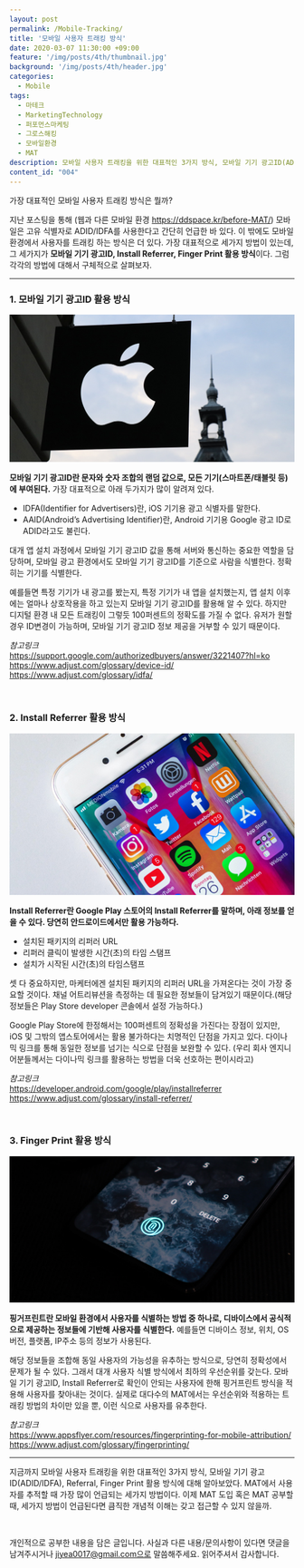 ```yaml
---
layout: post
permalink: /Mobile-Tracking/
title: '모바일 사용자 트래킹 방식'
date: 2020-03-07 11:30:00 +09:00
feature: '/img/posts/4th/thumbnail.jpg'
background: '/img/posts/4th/header.jpg'
categories:
  - Mobile
tags:
  - 마테크
  - MarketingTechnology
  - 퍼포먼스마케팅
  - 그로스해킹
  - 모바일환경
  - MAT
description: 모바일 사용자 트래킹을 위한 대표적인 3가지 방식, 모바일 기기 광고ID(ADID/IDFA), Referral, Finger Print 활용 방식에 대해 자세히 알아보자.
content_id: "004"
---
```


가장 대표적인 모바일 사용자 트래킹 방식은 뭘까?

지난 포스팅을 통해 (웹과 다른 모바일 환경 <https://ddspace.kr/before-MAT/>) 모바일은 고유 식별자로 ADID/IDFA를 사용한다고 간단히 언급한 바 있다. 이 밖에도 모바일 환경에서 사용자를 트래킹 하는 방식은 더 있다. 가장 대표적으로 세가지 방법이 있는데, 그 세가지가 **모바일 기기 광고ID, Install Referrer, Finger Print 활용 방식**이다. 그럼 각각의 방법에 대해서 구체적으로 살펴보자.

---

### 1. 모바일 기기 광고ID 활용 방식

![애플로고 이미지](/img/posts/4th/apple.jpg)

**모바일 기기 광고ID란 문자와 숫자 조합의 랜덤 값으로, 모든 기기(스마트폰/태블릿 등)에 부여된다.** 가장 대표적으로 아래 두가지가 많이 알려져 있다.

- IDFA(Identifier for Advertisers)란, iOS 기기용 광고 식별자를 말한다.
- AAID(Android’s Advertising Identifier)란, Android 기기용 Google 광고 ID로 ADID라고도 불린다.

대개 앱 설치 과정에서 모바일 기기 광고ID 값을 통해 서버와 통신하는 중요한 역할을 담당하며, 모바일 광고 환경에서도 모바일 기기 광고ID를 기준으로 사람을 식별한다. 정확히는 기기를 식별한다.

예를들면 특정 기기가 내 광고를 봤는지, 특정 기기가 내 앱을 설치했는지, 앱 설치 이후에는 얼마나 상호작용을 하고 있는지 모바일 기기 광고ID를 활용해 알 수 있다. 하지만 디지털 환경 내 모든 트래킹이 그렇듯 100퍼센트의 정확도를 가질 수 없다. 유저가 원할 경우 ID변경이 가능하며, 모바일 기기 광고ID 정보 제공을 거부할 수 있기 때문이다.

*참고링크*<br>
<https://support.google.com/authorizedbuyers/answer/3221407?hl=ko>
<https://www.adjust.com/glossary/device-id/>
<https://www.adjust.com/glossary/idfa/>

<br>

### 2. Install Referrer 활용 방식

![앱 이미지](/img/posts/4th/app.jpg)

**Install Referrer란 Google Play 스토어의 Install Referrer를 말하며, 아래 정보를 얻을 수 있다. 당연히 안드로이드에서만 활용 가능하다.**

- 설치된 패키지의 리퍼러 URL
- 리퍼러 클릭이 발생한 시간(초)의 타임 스탬프
- 설치가 시작된 시간(초)의 타임스탬프

셋 다 중요하지만, 마케터에겐 설치된 패키지의 리퍼러 URL을 가져온다는 것이 가장 중요할 것이다. 채널 어트리뷰션을 측정하는 데 필요한 정보들이 담겨있기 때문이다.(해당 정보들은 Play Store developer 콘솔에서 설정 가능하다.)

Google Play Store에 한정해서는 100퍼센트의 정확성을 가진다는 장점이 있지만, iOS 및 그밖의 앱스토어에서는 활용 불가하다는 치명적인 단점을 가지고 있다. 다이나믹 링크를 통해 동일한 정보를 넘기는 식으로 단점을 보완할 수 있다. (우리 회사 엔지니어분들께서는 다이나믹 링크를 활용하는 방법을 더욱 선호하는 편이시라고)

*참고링크*<br>
<https://developer.android.com/google/play/installreferrer>
<https://www.adjust.com/glossary/install-referrer/>

<br>

### 3. Finger Print 활용 방식

![핑거프린트 이미지](/img/posts/4th/fingerprint.jpg)

**핑거프린트란 모바일 환경에서 사용자를 식별하는 방법 중 하나로, 디바이스에서 공식적으로 제공하는 정보들에 기반해 사용자를 식별한다.** 예를들면 디바이스 정보, 위치, OS 버전, 플랫폼, IP주소 등의 정보가 사용된다.

해당 정보들을 조합해 동일 사용자의 가능성을 유추하는 방식으로, 당연히 정확성에서 문제가 될 수 있다. 그래서 대개 사용자 식별 방식에서 최하의 우선순위를 갖는다. 모바일 기기 광고ID, Install Referrer로 확인이 안되는 사용자에 한해 핑거프린트 방식을 적용해 사용자를 찾아내는 것이다. 실제로 대다수의 MAT에서는 우선순위와 적용하는 트래킹 방법의 차이만 있을 뿐, 이런 식으로 사용자를 유추한다.

*참고링크*<br>
<https://www.appsflyer.com/resources/fingerprinting-for-mobile-attribution/>
<https://www.adjust.com/glossary/fingerprinting/>

---

지금까지 모바일 사용자 트래킹을 위한 대표적인 3가지 방식, 모바일 기기 광고ID(ADID/IDFA), Referral, Finger Print 활용 방식에 대해 알아보았다. MAT에서 사용자를 추적할 때 가장 많이 언급되는 세가지 방법이다. 이제 MAT 도입 혹은 MAT 공부할 때, 세가지 방법이 언급된다면 큼직한 개념적 이해는 갖고 접근할 수 있지 않을까.

<br>


개인적으로 공부한 내용을 담은 글입니다. 사실과 다른 내용/문의사항이 있다면 댓글을 남겨주시거나 jiyea0017@gmail.com으로 말씀해주세요. 읽어주셔서 감사합니다.
